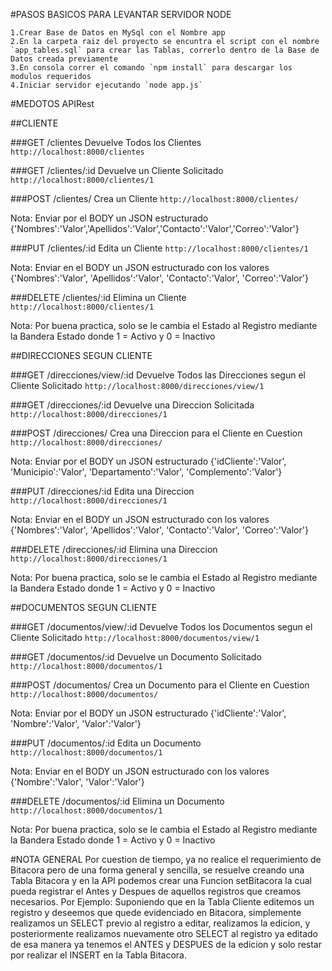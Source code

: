 #PASOS BASICOS PARA LEVANTAR SERVIDOR NODE

    1.Crear Base de Datos en MySql con el Nombre app
    2.En la carpeta raiz del proyecto se encuntra el script con el nombre `app_tables.sql` para crear las Tablas, correrlo dentro de la Base de Datos creada previamente
    3.En consola correr el comando `npm install` para descargar los modulos requeridos
    4.Iniciar servidor ejecutando `node app.js`

#MEDOTOS APIRest

##CLIENTE

###GET /clientes
Devuelve Todos los Clientes `http://localhost:8000/clientes`

###GET /clientes/:id
Devuelve un Cliente Solicitado `http://localhost:8000/clientes/1`

###POST /clientes/
Crea un Cliente `http://localhost:8000/clientes/`

Nota: Enviar por el BODY un JSON estructurado {'Nombres':'Valor','Apellidos':'Valor','Contacto':'Valor','Correo':'Valor'}

###PUT /clientes/:id
Edita un Cliente `http://localhost:8000/clientes/1`

Nota: Enviar en el BODY un JSON estructurado con los valores {'Nombres':'Valor', 'Apellidos':'Valor', 'Contacto':'Valor', 'Correo':'Valor'}

###DELETE /clientes/:id
Elimina un Cliente `http://localhost:8000/clientes/1`

Nota: Por buena practica, solo se le cambia el Estado al Registro mediante la Bandera Estado donde 1 = Activo y 0 = Inactivo

##DIRECCIONES SEGUN CLIENTE

###GET /direcciones/view/:id
Devuelve Todos las Direcciones segun el Cliente Solicitado `http://localhost:8000/direcciones/view/1`

###GET /direcciones/:id
Devuelve una Direccion Solicitada `http://localhost:8000/direcciones/1`

###POST /direcciones/
Crea una Direccion para el Cliente en Cuestion `http://localhost:8000/direcciones/`

Nota: Enviar por el BODY un JSON estructurado {'idCliente':'Valor', 'Municipio':'Valor', 'Departamento':'Valor', 'Complemento':'Valor'}

###PUT /direcciones/:id
Edita una Direccion `http://localhost:8000/direcciones/1`

Nota: Enviar en el BODY un JSON estructurado con los valores {'Nombres':'Valor', 'Apellidos':'Valor', 'Contacto':'Valor', 'Correo':'Valor'}

###DELETE /direcciones/:id
Elimina una Direccion `http://localhost:8000/direcciones/1`

Nota: Por buena practica, solo se le cambia el Estado al Registro mediante la Bandera Estado donde 1 = Activo y 0 = Inactivo

##DOCUMENTOS SEGUN CLIENTE

###GET /documentos/view/:id
Devuelve Todos los Documentos segun el Cliente Solicitado `http://localhost:8000/documentos/view/1`

###GET /documentos/:id
Devuelve un Documento Solicitado `http://localhost:8000/documentos/1`

###POST /documentos/
Crea un Documento para el Cliente en Cuestion `http://localhost:8000/documentos/`

Nota: Enviar por el BODY un JSON estructurado {'idCliente':'Valor', 'Nombre':'Valor', 'Valor':'Valor'}

###PUT /documentos/:id
Edita un Documento `http://localhost:8000/documentos/1`

Nota: Enviar en el BODY un JSON estructurado con los valores {'Nombre':'Valor', 'Valor':'Valor'}

###DELETE /documentos/:id
Elimina un Documento `http://localhost:8000/documentos/1`

Nota: Por buena practica, solo se le cambia el Estado al Registro mediante la Bandera Estado donde 1 = Activo y 0 = Inactivo

#NOTA GENERAL
Por cuestion de tiempo, ya no realice el requerimiento de Bitacora pero de una forma general y sencilla, se resuelve creando una Tabla Bitacora y en la API podemos crear una Funcion setBitacora la cual pueda registrar el Antes y Despues de aquellos registros que creamos necesarios.
Por Ejemplo: Suponiendo que en la Tabla Cliente editemos un registro y deseemos que quede evidenciado en Bitacora, simplemente realizamos un SELECT previo al registro a editar, realizamos la edicion, y posteriormente realizamos nuevamente otro SELECT al registro ya editado de esa manera ya tenemos el ANTES y DESPUES de la edicion y solo restar por realizar el INSERT en la Tabla Bitacora.